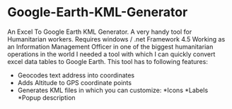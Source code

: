 Google-Earth-KML-Generator
==========================

An Excel To Google Earth KML Generator. A very handy tool for Humanitarian workers. Requires windows / .net Framework 4.5
Working as an Information Management Officer in one of the biggest humanitarian operations in the world 
I needed a tool with which I can quickly convert excel data tables to Google Earth. 
This tool has to following features: 

- Geocodes text address into coordinates
- Adds Altitude to GPS coordinate points
- Generates KML files in which you can customize:
  *Icons
  *Labels
  *Popup description
